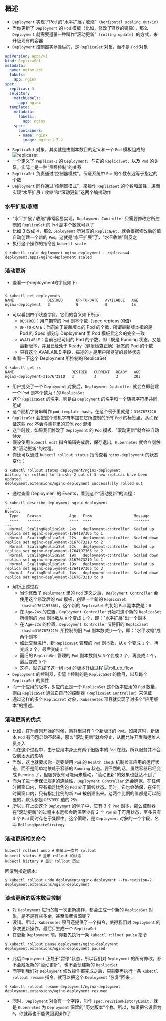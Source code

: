 ## 概述
- `Deployment` 实现了Pod 的“水平扩展 / 收缩”（`horizontal scaling out/in`）
- 当你更新了 `Deployment` 的 `Pod` 模板（比如，修改了容器的镜像），那么 `Deployment` 就需要遵循一种叫作“滚动更新”（`rolling update`）的方式，来升级现有的容器
- `Deployment` 控制器实际操纵的，是 `ReplicaSet` 对象，而不是 `Pod` 对象
```yaml
apiVersion: apps/v1
kind: ReplicaSet
metadata:
  name: nginx-set
  labels:
    app: nginx
spec:
  replicas: 3
  selector:
    matchLabels:
      app: nginx
  template:
    metadata:
      labels:
        app: nginx
    spec:
      containers:
      - name: nginx
        image: nginx:1.7.9
```
- `ReplicaSet` 对象，其实就是由副本数目的定义和一个 `Pod` 模板组成的
![replicaset](https://github.com/com-wushuang/goBasic/blob/main/image/replicaset.webp)
- 一个定义了 `replicas=3` 的 `Deployment`，与它的 `ReplicaSet`，以及 `Pod` 的关系，实际上是一种“层层控制”的关系
- `ReplicaSet` 负责通过“控制器模式”，保证系统中 `Pod` 的个数永远等于指定的个数
- `Deployment` 同样通过“控制器模式”，来操作 `ReplicaSet` 的个数和属性，进而实现“水平扩展 / 收缩”和“滚动更新”这两个编排动作

### 水平扩展/收缩
- "水平扩展 / 收缩"非常容易实现，`Deployment Controller` 只需要修改它所控制的 `ReplicaSet` 的 `Pod` 副本个数就可以了
- 比如 3 改成 4，那么 `Deployment` 所对应的 `ReplicaSet`，就会根据修改后的值自动创建一个新的 `Pod`。这就是"水平扩展"了，"水平收缩"则反之
- 执行这个操作的指令是 `kubectl scale`
```shell
$ kubectl scale deployment nginx-deployment --replicas=4
deployment.apps/nginx-deployment scaled
```

### 滚动更新
- 查看一个deployment的字段如下:
```shell

$ kubectl get deployments
NAME               DESIRED      UP-TO-DATE   AVAILABLE   AGE
nginx-deployment   3            0            0           1s
```
- 可以看到四个状态字段，它们的含义如下所示:
  - `DESIRED`：用户期望的 `Pod` 副本个数（spec.replicas 的值）
  - `UP-TO-DATE`：当前处于最新版本的 Pod 的个数，所谓最新版本指的是 Pod 的 Spec 部分与 Deployment 里 Pod 模板里定义的完全一致
  - `AVAILABLE`：当前已经可用的 Pod 的个数，即：既是 Running 状态，又是最新版本，并且已经处于 Ready（健康检查正确）状态的 Pod 的个数
  - 只有这个 AVAILABLE 字段，描述的才是用户所期望的最终状态
- 查看一下这个 Deployment 所控制的 ReplicaSet
```shell
$ kubectl get rs
NAME                          DESIRED   CURRENT   READY   AGE
nginx-deployment-3167673210   3         3         3       20s
```
- 用户提交了一个 `Deployment` 对象后，`Deployment Controller` 就会立即创建一个 `Pod` 副本个数为 `3` 的 `ReplicaSet`
- 这个 `ReplicaSet` 的名字，则是由 `Deployment` 的名字和一个随机字符串共同组成 
- 这个随机字符串叫作 `pod-template-hash`，在这个例子里就是：`3167673210`
- `ReplicaSet` 会把这个随机字符串加在它所控制的所有 `Pod` 的标签里，从而保证这些 `Pod` 不会与集群里的其他 `Pod` 混淆
- 这个时候，如果我们修改了 `Deployment` 的 `Pod` 模板，"滚动更新"就会被自动触发
- 假设使用 `kubectl edit` 指令编辑完成后，保存退出，`Kubernetes` 就会立刻触发"滚动更新"的过程。
- 你还可以通过 `kubectl rollout status` 指令查看 `nginx-deployment` 的状态变化：
```shell
$ kubectl rollout status deployment/nginx-deployment
Waiting for rollout to finish: 2 out of 3 new replicas have been updated...
deployment.extensions/nginx-deployment successfully rolled out
```
- 通过查看 Deployment 的 Events，看到这个“滚动更新”的流程：
```shell
$ kubectl describe deployment nginx-deployment
...
Events:
  Type    Reason             Age   From                   Message
  ----    ------             ----  ----                   -------
...
  Normal  ScalingReplicaSet  24s   deployment-controller  Scaled up replica set nginx-deployment-1764197365 to 1
  Normal  ScalingReplicaSet  22s   deployment-controller  Scaled down replica set nginx-deployment-3167673210 to 2
  Normal  ScalingReplicaSet  22s   deployment-controller  Scaled up replica set nginx-deployment-1764197365 to 2
  Normal  ScalingReplicaSet  19s   deployment-controller  Scaled down replica set nginx-deployment-3167673210 to 1
  Normal  ScalingReplicaSet  19s   deployment-controller  Scaled up replica set nginx-deployment-1764197365 to 3
  Normal  ScalingReplicaSet  14s   deployment-controller  Scaled down replica set nginx-deployment-3167673210 to 0
```
- 解析上述过程
  - 当你修改了 `Deployment` 里的 `Pod` 定义之后，`Deployment Controller` 会使用这个修改后的 `Pod` 模板，创建一个新的 `ReplicaSet（hash=1764197365）`，这个新的 `ReplicaSet` 的初始 `Pod` 副本数是：`0`
  - 在 `Age=24s` 的位置，`Deployment Controller` 开始将这个新的 `ReplicaSet` 所控制的 `Pod` 副本数从 `0` 个变成 `1` 个，即："水平扩展"出一个副本
  - 在 `Age=22s` 的位置，`Deployment Controller` 又将旧的 `ReplicaSet（hash=3167673210）`所控制的旧 `Pod` 副本数减少一个，即："水平收缩"成两个副本
  - 如此交替进行，新 `ReplicaSet` 管理的 `Pod` 副本数，从 `0` 个变成 `1` 个，再变成 `2` 个，最后变成 `3` 个
  - 而旧的 `ReplicaSet` 管理的 `Pod` 副本数则从 `3` 个变成 `2` 个，再变成 `1` 个，最后变成 `0` 个
  - 这样，就完成了这一组 `Pod` 的版本升级过程
![roll_up_flow](https://github.com/com-wushuang/goBasic/blob/main/image/roll_up_flow.webp)
- `Deployment` 的控制器，实际上控制的是 `ReplicaSet` 的数目，以及每个 `ReplicaSet` 的属性
- 而一个应用的版本，对应的正是一个 `ReplicaSet`,这个版本应用的 `Pod` 数量，则由 `ReplicaSet` 通过它自己的控制器`（ReplicaSet Controller）`来保证
- 通过这样的多个 `ReplicaSet` 对象，`Kubernetes` 项目就实现了对多个“应用版本”的描述。

### 滚动更新的优点
- 比如，在升级刚开始的时候，集群里只有 1 个新版本的 `Pod`。如果这时，新版本 `Pod` 有问题启动不起来，那么"滚动更新"就会停止，从而允许开发和运维人员介入
- 而在这个过程中，由于应用本身还有两个旧版本的 `Pod` 在线，所以服务并不会受到太大的影响
- 当然，这也就要求你一定要使用 `Pod` 的 `Health Check` 机制检查应用的运行状态，而不是简单地依赖于容器的 `Running` 状态。要不然的话，虽然容器已经变成 `Running` 了，但服务很有可能尚未启动，"滚动更新"的效果也就达不到了
- 而为了进一步保证服务的连续性，`Deployment Controller` 还会确保，在任何时间窗口内，只有指定比例的 `Pod` 处于离线状态。同时，它也会确保，在任何时间窗口内，只有指定比例的新 `Pod` 被创建出来。这两个比例的值都是可以配置的，默认都是 `DESIRED` 值的 `25%`
- 所以，在上面这个 `Deployment` 的例子中，它有 3 个 `Pod` 副本，那么控制器在"滚动更新"的过程中永远都会确保至少有 2 个 `Pod` 处于可用状态，至多只有 4 个 `Pod` 同时存在于集群中。这个策略，是 `Deployment` 对象的一个字段，名叫 `RollingUpdateStrategy`

### 滚动更新相关命令
```shell
kubectl rollout undo # 撤销上一次的 rollout
kubectl status # 显示 rollout 的状态
kubectl history # 显示 rollout 历史
```
回滚到指定版本:
```shell
$ kubectl rollout undo deployment/nginx-deployment --to-revision=2
deployment.extensions/nginx-deployment
```

### 滚动更新的版本数目控制
- 对 `Deployment` 进行的每一次更新操作，都会生成一个新的 `ReplicaSet` 对象，是不是有些多余，甚至浪费资源呢？
- 没错。所以，`Kubernetes` 项目还提供了一个指令，使得我们对 `Deployment` 的多次更新操作，最后只生成一个 `ReplicaSet`
- 在更新 `Deployment` 前，你要先执行一条 `kubectl rollout pause` 指令
```shell
$ kubectl rollout pause deployment/nginx-deployment
deployment.extensions/nginx-deployment paused
```
- 此后 `Deployment` 正处于"暂停"状态，所以我们对 `Deployment` 的所有修改，都不会触发新的"滚动更新"，也不会创建新的 `ReplicaSet`
- 而等到我们对 `Deployment` 修改操作都完成之后，只需要再执行一条 `kubectl rollout resume` 指令，就可以把这个 `Deployment` "恢复"回来：
```shell
$ kubectl rollout resume deployment/nginx-deployment
deployment.extensions/nginx-deployment resumed
```
- 同时，`Deployment` 对象有一个字段，叫作 `spec.revisionHistoryLimit`，就是 `Kubernetes` 为 `Deployment` 保留的"历史版本"个数。所以，如果把它设置为 `0`，你就再也不能做回滚操作了
